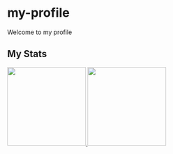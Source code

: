 # my-profile
Welcome to my profile

## My Stats
<p>
<a href="https://github.com/naufal11">
  <img height="180em" src="https://github-readme-stats.vercel.app/api?username=naufal11&count_private=true&show_icons=true&include_all_commits=true&bg_color=e07a5f" />
  <img height="180em" src="https://github-readme-stats.vercel.app/api/top-langs/?username=naufal11&layout=compact&bg_color=f4f1de" />
</a>
</p>
